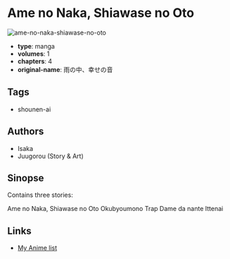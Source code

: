 # Ame no Naka, Shiawase no Oto

![ame-no-naka-shiawase-no-oto](https://cdn.myanimelist.net/images/manga/2/57627.jpg)

-   **type**: manga
-   **volumes**: 1
-   **chapters**: 4
-   **original-name**: 雨の中、幸せの音

## Tags

-   shounen-ai

## Authors

-   Isaka
-   Juugorou (Story & Art)

## Sinopse

Contains three stories:

Ame no Naka, Shiawase no Oto
Okubyoumono Trap
Dame da nante Ittenai

## Links

-   [My Anime list](https://myanimelist.net/manga/12025/Ame_no_Naka_Shiawase_no_Oto)
